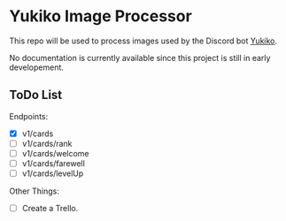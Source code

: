 # Yukiko Image Processor
This repo will be used to process images used by the Discord bot [Yukiko](https://Yukiko.app).  
  
No documentation is currently available since this project is still in early developement.  
  
## ToDo List
Endpoints:
- [x] v1/cards
- [ ] v1/cards/rank
- [ ] v1/cards/welcome
- [ ] v1/cards/farewell
- [ ] v1/cards/levelUp

Other Things: 
- [ ] Create a Trello.